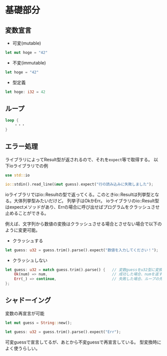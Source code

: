 # 基礎部分

## 変数宣言

* 可変(mutable)

``` rust
let mut hoge = "42"
```

* 不変(immutable)

``` rust
let hoge = "42"
```

* 型定義

``` rust
let hoge: i32 = 42
```

## ループ

``` rust
loop {
    ・・・
}
```

## エラー処理

ライブラリによってResult型が返されるので、それを```expect```等で取得する。
以下ioライブラリでの例

``` rust
use std::io

io::stdin().read_line(&mut guess).expect("行の読み込みに失敗しました");
```

ioライブラリではio::Resultの型で返ってくる。このときio::Resultは列挙型となる。大体列挙型みたいだけど。
列挙子はOkかErr。
ioライブラリのio::Result型はexpectメソッドがあり、Errの場合に呼び出せばプログラムをクラッシュさせ止めることができる。

例えば、文字列から数値の変換はクラッシュさせる場合とさせない場合で以下のように変更可能。

* クラッシュする

``` rust
let guess: u32 = guess.trim().parse().expect("数値を入力してください！");
```

* クラッシュしない
``` rust
let guess: u32 = match guess.trim().parse() {   // 変数guessをu32型に変換、parse()の結果をmatchで処理
    Ok(num) => num,                             // 成功した場合、numを返す
    Err(_) => continue,                         // 失敗した場合、ループの先頭に戻る
};
```

## シャドーイング

変数の再宣言が可能

``` rust
let mut guess = String::new();

let guess: u32 = guess.trim().parse().expect("Err");
```

可変guessで宣言してるが、あとから不変guessで再宣言している。
型変換時によく使うらしい。

